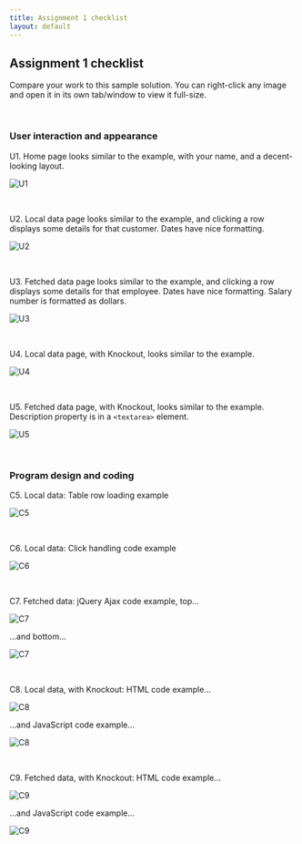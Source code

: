 ```yaml
---
title: Assignment 1 checklist
layout: default
---
```


## Assignment 1 checklist

Compare your work to this sample solution. You can right-click any image and open it in its own tab/window to view it full-size.

<br>

### User interaction and appearance

U1. Home page looks similar to the example, with your name, and a decent-looking layout.

![U1](media/a1-u1-index.png)

<br>

U2. Local data page looks similar to the example, and clicking a row displays some details for that customer. Dates have nice formatting.

![U2](https://sictweb.github.io/bti425-2020/media/a1/localv4.png)

<br>

U3. Fetched data page looks similar to the example, and clicking a row displays some details for that employee. Dates have nice formatting. Salary number is formatted as dollars.

![U3](https://sictweb.github.io/bti425-2020/media/a1/fetchedv3.png)

<br>

U4. Local data page, with Knockout, looks similar to the example.

![U4](https://sictweb.github.io/bti425-2020/media/a1/localkov2.png)

<br>

U5. Fetched data page, with Knockout, looks similar to the example. Description property is in a `<textarea>` element.

![U5](https://sictweb.github.io/bti425-2020/media/a1/fetchedkov5.png)

<br>

### Program design and coding

C5. Local data: Table row loading example

![C5](media/a1-c5-code.png)

<br>

C6. Local data: Click handling code example

![C6](media/a1-c6-code-click.png)

<br>

C7. Fetched data: jQuery Ajax code example, top...

![C7](media/a1-c7-fetch-code-top.png)

...and bottom...

![C7](media/a1-c7-fetch-code-bottom.png)

<br>

C8. Local data, with Knockout: HTML code example...

![C8](media/a1-c8-ko-html.png)

...and JavaScript code example...

![C8](media/a1-c8-ko-code.png)

<br>

C9. Fetched data, with Knockout: HTML code example...

![C9](media/a1-c9-ko-html.png)

...and JavaScript code example...

![C9](media/a1-c9-ko-code.png)

<br>
